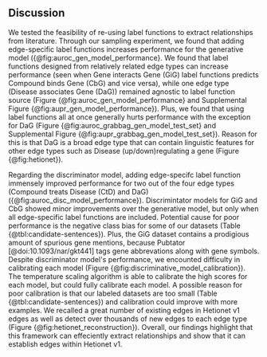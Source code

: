 ## Discussion

We tested the feasibility of re-using label functions to extract relationships from literature.
Through our sampling experiment, we found that adding edge-specific label functions increases performance for the generative model ({@fig:auroc_gen_model_performance}.
We found that label functions designed from relatively related edge types can increase performance (seen when Gene interacts Gene (GiG) label functions predicts Compound binds Gene (CbG) and vice versa), while one edge type (Disease associates Gene (DaG)) remained agnostic to label function source (Figure {@fig:auroc_gen_model_performance} and Supplemental Figure {@fig:aupr_gen_model_performance}).
Plus, we found that using label functions all at once generally hurts performance with the exception for DaG (Figure {@fig:auroc_grabbag_gen_model_test_set} and Supplemental Figure {@fig:aupr_grabbag_gen_model_test_set}).
Reason for this is that DaG is a broad edge type that can contain linguistic features for other edge types such as Disease (up/down)regulating a gene (Figure {@fig:hetionet}).  

Regarding the discriminator model, adding edge-specifc label function immensely improved performance for two out of the four edge types (Compound treats Disease (CtD) and DaG) ({@fig:auroc_disc_model_performance}). 
Discrimintator models for GiG and CbG showed minor improvements over the generative model, but only when all edge-specific label functions are included.
Potential cause for poor performance is the negative class bias for some of our datasets (Table {@tbl:candidate-sentences}).
Plus, the GiG dataset contains a prodigious amount of spurious gene mentions, because Pubtator [@doi:10.1093/nar/gkt441] tags gene abbrevations along with gene symbols.
Despite discriminator model's performance, we encounted difficulty in calibrating each model (Figure {@fig:discriminative_model_calibration}).
The temperature scaling algorithm is able to calibrate the high scores for each model, but could fully calibrate each model. 
A possible reason for poor calibration is that our labeled datasets are too small (Table {@tbl:candidate-sentences}) and calibration could improve with more examples.
We recalled a great number of existing edges in Hetionet v1 edges as well as detect over thousands of new edges to each edge type (Figure {@fig:hetionet_reconstruction}).
Overall, our findings highlight that this framework can effeciently extract relationships and show that it can establish edges within Hetionet v1.  
 


